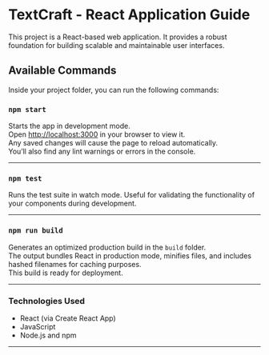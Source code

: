 # TextCraft - React Application Guide

This project is a React-based web application. It provides a robust foundation for building scalable and maintainable user interfaces.

## Available Commands

Inside your project folder, you can run the following commands:

### `npm start`

Starts the app in development mode.  
Open [http://localhost:3000](http://localhost:3000) in your browser to view it.  
Any saved changes will cause the page to reload automatically.  
You’ll also find any lint warnings or errors in the console.

---

### `npm test`

Runs the test suite in watch mode.
Useful for validating the functionality of your components during development.

---

### `npm run build`

Generates an optimized production build in the `build` folder.  
The output bundles React in production mode, minifies files, and includes hashed filenames for caching purposes.  
This build is ready for deployment.

---

### Technologies Used

- React (via Create React App)  
- JavaScript  
- Node.js and npm

---

